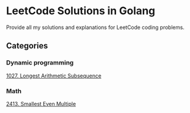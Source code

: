 # LeetCode Solutions in Golang

Provide all my solutions and explanations for LeetCode coding problems.

## Categories

### Dynamic programming

[1027. Longest Arithmetic Subsequence](https://github.com/BASARANOMO/leetcode-golang/tree/main/solutions/Medium/1027.%20Longest%20Arithmetic%20Subsequence)

### Math

[2413. Smallest Even Multiple](https://github.com/BASARANOMO/leetcode-golang/tree/main/solutions/Easy/2413.%20Smallest%20Even%20Multiple)